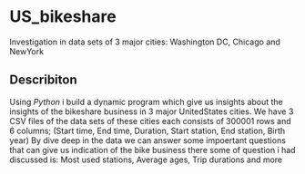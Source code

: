 # US_bikeshare
Investigation in data sets of 3 major cities: Washington DC, Chicago and NewYork
## Describiton
Using *Python* i build a dynamic program which give us insights about the insights of the bikeshare business in 3 major UnitedStates cities.
We have 3 CSV files of the data sets of these cities each consists of 300001 rows and 6 columns; (Start time, End time, Duration, Start station, End station, Birth year)
By dive deep in the data we can answer some impoertant questions that can give us indication of the bike business there some of question i had discussed is: Most used stations, Average ages, Trip durations and more
